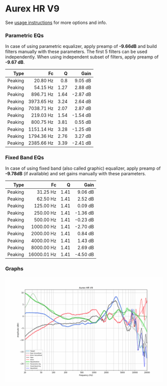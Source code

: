 # Aurex HR V9
See [usage instructions](https://github.com/jaakkopasanen/AutoEq#usage) for more options and info.

### Parametric EQs
In case of using parametric equalizer, apply preamp of **-9.66dB** and build filters manually
with these parameters. The first 5 filters can be used independently.
When using independent subset of filters, apply preamp of **-9.67 dB**.

| Type    | Fc         |    Q | Gain     |
|--------:|-----------:|-----:|---------:|
| Peaking | 20.80 Hz   | 0.8  | 9.05 dB  |
| Peaking | 54.15 Hz   | 1.27 | 2.88 dB  |
| Peaking | 896.71 Hz  | 1.64 | -2.87 dB |
| Peaking | 3973.65 Hz | 3.24 | 2.64 dB  |
| Peaking | 7038.71 Hz | 2.07 | 2.87 dB  |
| Peaking | 219.03 Hz  | 1.54 | -1.54 dB |
| Peaking | 800.75 Hz  | 3.81 | 0.55 dB  |
| Peaking | 1151.14 Hz | 3.28 | -1.25 dB |
| Peaking | 1794.36 Hz | 2.76 | 3.27 dB  |
| Peaking | 2385.66 Hz | 3.39 | -2.41 dB |

### Fixed Band EQs
In case of using fixed band (also called graphic) equalizer, apply preamp of **-9.78dB**
(if available) and set gains manually with these parameters.

| Type    | Fc          |    Q | Gain     |
|--------:|------------:|-----:|---------:|
| Peaking | 31.25 Hz    | 1.41 | 9.06 dB  |
| Peaking | 62.50 Hz    | 1.41 | 2.52 dB  |
| Peaking | 125.00 Hz   | 1.41 | 0.09 dB  |
| Peaking | 250.00 Hz   | 1.41 | -1.36 dB |
| Peaking | 500.00 Hz   | 1.41 | -0.23 dB |
| Peaking | 1000.00 Hz  | 1.41 | -2.70 dB |
| Peaking | 2000.00 Hz  | 1.41 | 0.84 dB  |
| Peaking | 4000.00 Hz  | 1.41 | 1.43 dB  |
| Peaking | 8000.00 Hz  | 1.41 | 2.69 dB  |
| Peaking | 16000.01 Hz | 1.41 | -4.50 dB |

### Graphs
![](./Aurex%20HR%20V9.png)